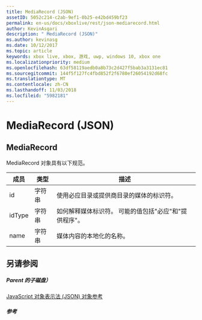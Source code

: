 ```yaml
---
title: MediaRecord (JSON)
assetID: 5052c214-c2ab-9ef1-0b25-e42bd459bf23
permalink: en-us/docs/xboxlive/rest/json-mediarecord.html
author: KevinAsgari
description: " MediaRecord (JSON)"
ms.author: kevinasg
ms.date: 10/12/2017
ms.topic: article
keywords: xbox live, xbox, 游戏, uwp, windows 10, xbox one
ms.localizationpriority: medium
ms.openlocfilehash: 63df58119aedb0a8b73c2d427f5bab3a3131ec81
ms.sourcegitcommit: 144f5f127fc4fbd852f2f6780ef26054192d68fc
ms.translationtype: MT
ms.contentlocale: zh-CN
ms.lasthandoff: 11/03/2018
ms.locfileid: "5982181"
---
```

# <a name="mediarecord-json"></a>MediaRecord (JSON)
 
<a id="ID4EO"></a>

 
## <a name="mediarecord"></a>MediaRecord
 
MediaRecord 对象具有以下规范。
 
| 成员| 类型| 描述| 
| --- | --- | --- | 
| id| 字符串| 使用必应目录或提供商目录的媒体的标识符。| 
| idType| 字符串| 如何解释媒体标识符。 可能的值包括"必应"和"提供程序"。| 
| name| 字符串| 媒体内容的本地化的名称。| 
  
<a id="ID4ECC"></a>

 
## <a name="see-also"></a>另请参阅
 
<a id="ID4EEC"></a>

 
##### <a name="parent"></a>Parent 的子磁盘） 

[JavaScript 对象表示法 (JSON) 对象参考](atoc-xboxlivews-reference-json.md)

  
<a id="ID4EQC"></a>

 
##### <a name="reference"></a>参考   